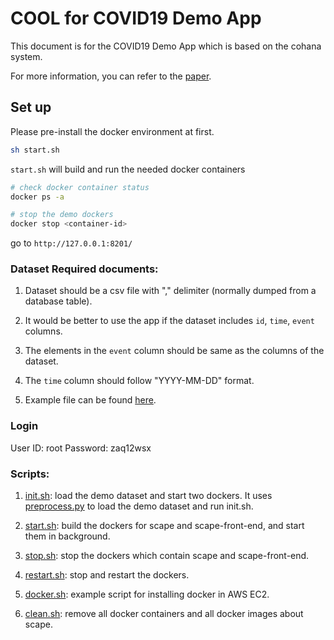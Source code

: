 # COOL for COVID19 Demo App

This document is for the COVID19 Demo App which is based on the cohana system. 

For more information, you can refer to the [paper](https://www.comp.nus.edu.sg/~ooibc/icde20cool.pdf).

## Set up

Please pre-install the docker environment at first.

```sh
sh start.sh
```

`start.sh` will build and run the needed docker containers
```sh
# check docker container status
docker ps -a

# stop the demo dockers
docker stop <container-id>
```

go to `http://127.0.0.1:8201/`

### Dataset Required documents:

1. Dataset should be a csv file with "," delimiter (normally dumped from a database
table). 

2. It would be better to use the app if the dataset includes `id`, `time`, `event` columns.

3. The elements in the `event` column should be same as the columns of the dataset. 

4. The `time` column should follow "YYYY-MM-DD" format. 

5. Example file can be found [here](example-data/example.csv).

### Login

User ID: root
Password: zaq12wsx


### Scripts:

1. [init.sh](init.sh): load the demo dataset and start two dockers.
	It uses [preprocess.py](utils/preprocess.py) to load the demo dataset and run init.sh.

2. [start.sh](start.sh): build the dockers for scape and scape-front-end, and start them in background.

3. [stop.sh](stop.sh): stop the dockers which contain scape and scape-front-end.

4. [restart.sh](restart.sh): stop and restart the dockers.

5. [docker.sh](docker.sh): example script for installing docker in AWS EC2.

6. [clean.sh](clean.sh): remove all docker containers and all docker images about scape.
